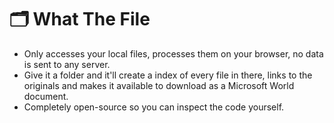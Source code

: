 # 🗂️ What The File

- Only accesses your local files, processes them on your browser, no data is sent to any server.
- Give it a folder and it'll create a index of every file in there, links to the originals and makes it available to download as a Microsoft World document.
- Completely open-source so you can inspect the code yourself.
